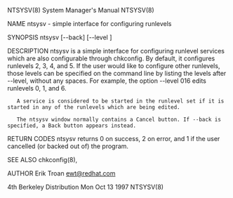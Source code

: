 NTSYSV(8)                                                                                  System Manager's Manual                                                                                  NTSYSV(8)



NAME
       ntsysv - simple interface for configuring runlevels

SYNOPSIS
       ntsysv [--back] [--level <levels>]

DESCRIPTION
       ntsysv  is a simple interface for configuring runlevel services which are also configurable through chkconfig. By default, it configures runlevels 2, 3, 4, and 5. If the user would like to configure
       other runlevels, those levels can be specified on the command line by listing the levels after --level, without any spaces. For example, the option --level 016 edits runlevels 0, 1, and 6.

       A service is considered to be started in the runlevel set if it is started in any of the runlevels which are being edited.

       The ntsysv window normally contains a Cancel button. If --back is specified, a Back button appears instead.


RETURN CODES
       ntsysv returns 0 on success, 2 on error, and 1 if the user cancelled (or backed out of) the program.


SEE ALSO
       chkconfig(8),


AUTHOR
       Erik Troan <ewt@redhat.com>



4th Berkeley Distribution                                                                      Mon Oct 13 1997                                                                                      NTSYSV(8)
